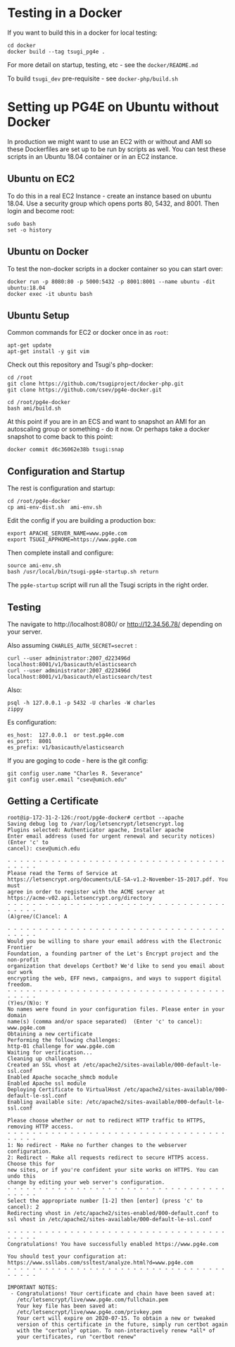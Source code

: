 Testing in a Docker
===================

If you want to build this in a docker for local testing:

    cd docker
    docker build --tag tsugi_pg4e .

For more detail on startup, testing, etc - see the `docker/README.md`

To build `tsugi_dev` pre-requisite - see `docker-php/build.sh`

Setting up PG4E on Ubuntu without Docker
========================================

In production we might want to use an EC2 with or without and AMI so 
these Dockerfiles are set up to be run by scripts as well.  You can
test these scripts in an Ubuntu 18.04 container or in an EC2 instance.

Ubuntu on EC2
-------------

To do this in a real EC2 Instance - create an instance based on ubuntu 18.04.
Use a security group which opens ports 80, 5432, and 8001.  Then login
and become root:

    sudo bash
    set -o history

Ubuntu on Docker
----------------

To test the non-docker scripts in a docker container so you can start over:

    docker run -p 8080:80 -p 5000:5432 -p 8001:8001 --name ubuntu -dit ubuntu:18.04
    docker exec -it ubuntu bash

Ubuntu Setup
------------

Common commands for EC2 or docker once in as `root`:

    apt-get update
    apt-get install -y git vim

Check out this repository and Tsugi's php-docker:

    cd /root
    git clone https://github.com/tsugiproject/docker-php.git
    git clone https://github.com/csev/pg4e-docker.git

    cd /root/pg4e-docker
    bash ami/build.sh

At this point if you are in an ECS and want to snapshot an AMI for an autoscaling group
or something - do it now.  Or perhaps take a docker snapshot to come back to this point:

    docker commit d6c36062e38b tsugi:snap

Configuration and Startup
-------------------------

The rest is configuration and startup:

    cd /root/pg4e-docker
    cp ami-env-dist.sh  ami-env.sh

Edit the config if you are building a production box:

    export APACHE_SERVER_NAME=www.pg4e.com
    export TSUGI_APPHOME=https://www.pg4e.com

Then complete install and configure:

    source ami-env.sh
    bash /usr/local/bin/tsugi-pg4e-startup.sh return

The `pg4e-startup` script will run all the Tsugi scripts in the right order.

Testing
-------

The navigate to http://localhost:8080/ or http://12.34.56.78/ depending on your server.

Also assuming `CHARLES_AUTH_SECRET=secret` :

    curl --user administrator:2007_d223496d localhost:8001/v1/basicauth/elasticsearch
    curl --user administrator:2007_d223496d localhost:8001/v1/basicauth/elasticsearch/test

Also:

    psql -h 127.0.0.1 -p 5432 -U charles -W charles
    zippy

Es configuration:

    es_host:  127.0.0.1  or test.pg4e.com
    es_port:  8001
    es_prefix: v1/basicauth/elasticsearch

If you are goging to code - here is the git config:

    git config user.name "Charles R. Severance"
    git config user.email "csev@umich.edu"

Getting a Certificate
---------------------

    root@ip-172-31-2-126:/root/pg4e-docker# certbot --apache
    Saving debug log to /var/log/letsencrypt/letsencrypt.log
    Plugins selected: Authenticator apache, Installer apache
    Enter email address (used for urgent renewal and security notices) (Enter 'c' to
    cancel): csev@umich.edu

    - - - - - - - - - - - - - - - - - - - - - - - - - - - - - - - - - - - - - - - -
    Please read the Terms of Service at
    https://letsencrypt.org/documents/LE-SA-v1.2-November-15-2017.pdf. You must
    agree in order to register with the ACME server at
    https://acme-v02.api.letsencrypt.org/directory
    - - - - - - - - - - - - - - - - - - - - - - - - - - - - - - - - - - - - - - - -
    (A)gree/(C)ancel: A

    - - - - - - - - - - - - - - - - - - - - - - - - - - - - - - - - - - - - - - - -
    Would you be willing to share your email address with the Electronic Frontier
    Foundation, a founding partner of the Let's Encrypt project and the non-profit
    organization that develops Certbot? We'd like to send you email about our work
    encrypting the web, EFF news, campaigns, and ways to support digital freedom.
    - - - - - - - - - - - - - - - - - - - - - - - - - - - - - - - - - - - - - - - -
    (Y)es/(N)o: Y
    No names were found in your configuration files. Please enter in your domain
    name(s) (comma and/or space separated)  (Enter 'c' to cancel): www.pg4e.com
    Obtaining a new certificate
    Performing the following challenges:
    http-01 challenge for www.pg4e.com
    Waiting for verification...
    Cleaning up challenges
    Created an SSL vhost at /etc/apache2/sites-available/000-default-le-ssl.conf
    Enabled Apache socache_shmcb module
    Enabled Apache ssl module
    Deploying Certificate to VirtualHost /etc/apache2/sites-available/000-default-le-ssl.conf
    Enabling available site: /etc/apache2/sites-available/000-default-le-ssl.conf

    Please choose whether or not to redirect HTTP traffic to HTTPS, removing HTTP access.
    - - - - - - - - - - - - - - - - - - - - - - - - - - - - - - - - - - - - - - - -
    1: No redirect - Make no further changes to the webserver configuration.
    2: Redirect - Make all requests redirect to secure HTTPS access. Choose this for
    new sites, or if you're confident your site works on HTTPS. You can undo this
    change by editing your web server's configuration.
    - - - - - - - - - - - - - - - - - - - - - - - - - - - - - - - - - - - - - - - -
    Select the appropriate number [1-2] then [enter] (press 'c' to cancel): 2
    Redirecting vhost in /etc/apache2/sites-enabled/000-default.conf to ssl vhost in /etc/apache2/sites-available/000-default-le-ssl.conf

    - - - - - - - - - - - - - - - - - - - - - - - - - - - - - - - - - - - - - - - -
    Congratulations! You have successfully enabled https://www.pg4e.com

    You should test your configuration at:
    https://www.ssllabs.com/ssltest/analyze.html?d=www.pg4e.com
    - - - - - - - - - - - - - - - - - - - - - - - - - - - - - - - - - - - - - - - -

    IMPORTANT NOTES:
     - Congratulations! Your certificate and chain have been saved at:
       /etc/letsencrypt/live/www.pg4e.com/fullchain.pem
       Your key file has been saved at:
       /etc/letsencrypt/live/www.pg4e.com/privkey.pem
       Your cert will expire on 2020-07-15. To obtain a new or tweaked
       version of this certificate in the future, simply run certbot again
       with the "certonly" option. To non-interactively renew *all* of
       your certificates, run "certbot renew"


